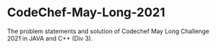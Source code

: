 # CodeChef-May-Long-2021
The problem statements and solution of Codechef May Long Challenge 2021 in JAVA and C++ (Div 3).
